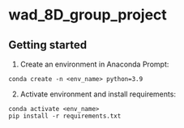 # wad_8D_group_project

## Getting started

1. Create an environment in Anaconda Prompt:

```
conda create -n <env_name> python=3.9
```

2. Activate environment and install requirements:

```
conda activate <env_name>
pip install -r requirements.txt
```
